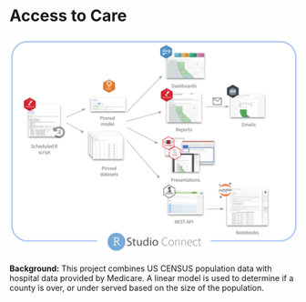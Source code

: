 
<!-- README.md is generated from README.Rmd. Please edit that file -->

# Access to Care

<!-- badges: start -->

<!-- badges: end -->

<img src="readme-files/access-to-care-diagram.png" width = "600px">

**Background:** This project combines US CENSUS population data with
hospital data provided by Medicare. A linear model is used to determine
if a county is over, or under served based on the size of the
population.
